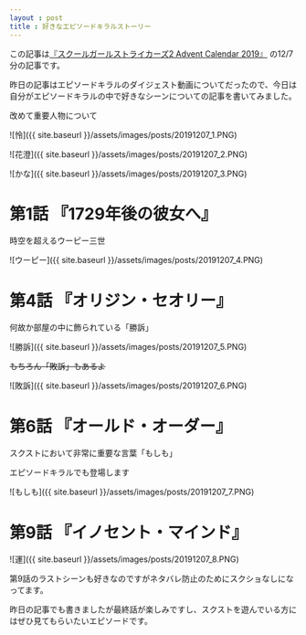 ```yaml
---
layout : post
title : 好きなエピソードキラルストーリー
---
```


この記事は[『スクールガールストライカーズ2 Advent Calendar 2019』](https://adventar.org/calendars/4503) の12/7分の記事です。

昨日の記事はエピソードキラルのダイジェスト動画についてだったので、今日は自分がエピソードキラルの中で好きなシーンについての記事を書いてみました。


改めて重要人物について

![怜]({{ site.baseurl }}/assets/images/posts/20191207_1.PNG)

![花澄]({{ site.baseurl }}/assets/images/posts/20191207_2.PNG)

![かな]({{ site.baseurl }}/assets/images/posts/20191207_3.PNG)


# 第1話 『1729年後の彼女へ』

時空を超えるウーピー三世

![ウーピー]({{ site.baseurl }}/assets/images/posts/20191207_4.PNG)


# 第4話 『オリジン・セオリー』

何故か部屋の中に飾られている「勝訴」

![勝訴]({{ site.baseurl }}/assets/images/posts/20191207_5.PNG)

~~もちろん「敗訴」もあるよ~~

![敗訴]({{ site.baseurl }}/assets/images/posts/20191207_6.PNG)

# 第6話 『オールド・オーダー』

スクストにおいて非常に重要な言葉「もしも」

エピソードキラルでも登場します

![もしも]({{ site.baseurl }}/assets/images/posts/20191207_7.PNG)

# 第9話 『イノセント・マインド』

![運]({{ site.baseurl }}/assets/images/posts/20191207_8.PNG)

第9話のラストシーンも好きなのですがネタバレ防止のためにスクショなしになってます。


昨日の記事でも書きましたが最終話が楽しみですし、スクストを遊んでいる方にはぜひ見てもらいたいエピソードです。
